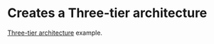 # Creates a Three-tier architecture

[Three-tier architecture](https://docs.aws.amazon.com/whitepapers/latest/serverless-multi-tier-architectures-api-gateway-lambda/three-tier-architecture-overview.html) example.